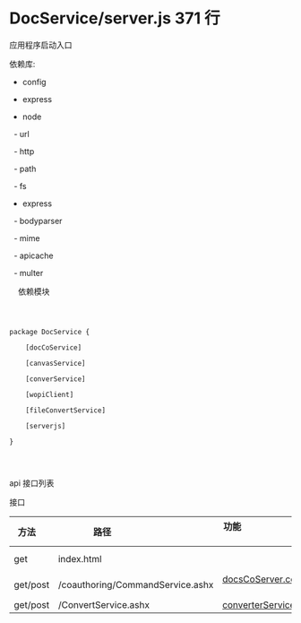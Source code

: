 # DocService/server.js 371 行

  

应用程序启动入口

依赖库:

  

- config

- express

- node

  - url

  - http

  - path

  - fs

- express

  - bodyparser

  - mime

  - apicache

  - multer

    依赖模块

  

```puml

  

package DocService {

    [docCoService]

    [canvasService]

    [converService]

    [wopiClient]

    [fileConvertService]

    [serverjs]

}

  
  

```

  

api 接口列表

  

接口

  

| 方法     | 路径                             | 功能                                                                 |
| -------- | -------------------------------- | -------------------------------------------------------------------- |
| get      | index.html                       |                                                                      |
| get/post | /coauthoring/CommandService.ashx | [docsCoServer.commandFromServer](./2_DocService.md#install)          |
| get/post | /ConvertService.ashx             | [converterService.convertXml](./4.conveterService.md#convertrequest) |
